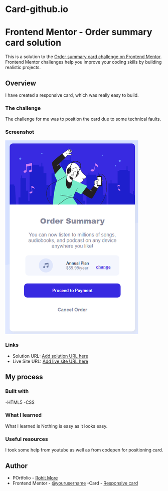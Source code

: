 # Card-github.io

# Frontend Mentor - Order summary card solution

This is a solution to the [Order summary card challenge on Frontend Mentor](https://www.frontendmentor.io/challenges/order-summary-component-QlPmajDUj). Frontend Mentor challenges help you improve your coding skills by building realistic projects.

## Overview

I have created a responsive card, which was really easy to build.

### The challenge

The challenge for me was to position the card due to some technical faults.

### Screenshot

![screenshot of the project](images/img.PNG)

### Links

- Solution URL: [Add solution URL here](https://your-solution-url.com)
- Live Site URL: [Add live site URL here](https://your-live-site-url.com)

## My process

### Built with

-HTML5
-CSS

### What I learned

What I learned is Nothing is easy as it looks easy.

### Useful resources

I took some help from youtube as well as from codepen for positioning card.

## Author

- POrtfolio - [Rohit More](https://rohitmore.netlify.app)
- Frontend Mentor - [@yourusername](https://www.frontendmentor.io/profile/yourusername)
  -Card - [Responsive card](https://)
